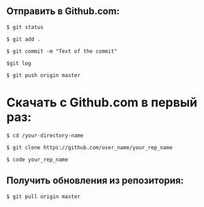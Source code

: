 ## Отправить в Github.com:

`$ git status`

`$ git add .`

`$ git commit -m "Text of the commit"`

`$git log`

`$ git push origin master`

# Скачать с Github.com  в первый раз:

`$ cd /your-directory-name`

`$ git clone https://github.com/user_name/your_rep_name`

`$ code your_rep_name` 

## Получить обновления из репозитория:

`$ git pull origin master`